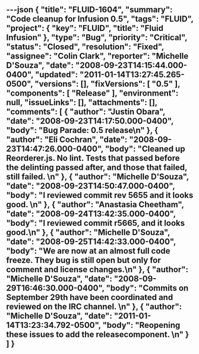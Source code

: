 ---json
{
  "title": "FLUID-1604",
  "summary": "Code cleanup for Infusion 0.5",
  "tags": "FLUID",
  "project": {
    "key": "FLUID",
    "title": "Fluid Infusion"
  },
  "type": "Bug",
  "priority": "Critical",
  "status": "Closed",
  "resolution": "Fixed",
  "assignee": "Colin Clark",
  "reporter": "Michelle D'Souza",
  "date": "2008-09-23T14:15:44.000-0400",
  "updated": "2011-01-14T13:27:45.265-0500",
  "versions": [],
  "fixVersions": [
    "0.5"
  ],
  "components": [
    "Release"
  ],
  "environment": null,
  "issueLinks": [],
  "attachments": [],
  "comments": [
    {
      "author": "Justin Obara",
      "date": "2008-09-23T14:17:50.000-0400",
      "body": "Bug Parade: 0.5 release\n"
    },
    {
      "author": "Eli Cochran",
      "date": "2008-09-23T14:47:26.000-0400",
      "body": "Cleaned up Reorderer.js. No lint. Tests that passed before the delinting passed after, and those that failed, still failed.&#x20;\n"
    },
    {
      "author": "Michelle D'Souza",
      "date": "2008-09-23T14:50:47.000-0400",
      "body": "I reviewed commit rev 5655 and it looks good.&#x20;\n"
    },
    {
      "author": "Anastasia Cheetham",
      "date": "2008-09-24T13:42:35.000-0400",
      "body": "I reviewed commit r5665, and it looks good.\n"
    },
    {
      "author": "Michelle D'Souza",
      "date": "2008-09-25T14:42:33.000-0400",
      "body": "We are now at an almost full code freeze. They bug is still open but **only** for comment and license changes.\n"
    },
    {
      "author": "Michelle D'Souza",
      "date": "2008-09-29T16:46:30.000-0400",
      "body": "Commits on September 29th have been coordinated and reviewed on the IRC channel.&#x20;\n"
    },
    {
      "author": "Michelle D'Souza",
      "date": "2011-01-14T13:23:34.792-0500",
      "body": "Reopening these issues to add the releasecomponent.&#x20;\n"
    }
  ]
}
---

        